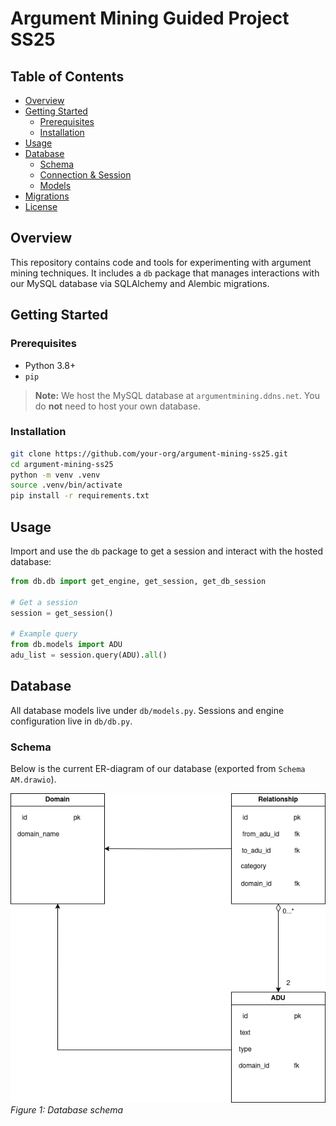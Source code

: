 
# Argument Mining Guided Project SS25

## Table of Contents

- [Overview](#overview)
- [Getting Started](#getting-started)
  - [Prerequisites](#prerequisites)
  - [Installation](#installation)
- [Usage](#usage)
- [Database](#database)
  - [Schema](#schema)
  - [Connection &amp; Session](#connection--session)
  - [Models](#models)
- [Migrations](#migrations)
- [License](#license)

## Overview

This repository contains code and tools for experimenting with argument mining techniques. It includes a `db` package that manages interactions with our MySQL database via SQLAlchemy and Alembic migrations.

## Getting Started

### Prerequisites

- Python 3.8+
- `pip`

> **Note:** We host the MySQL database at `argumentmining.ddns.net`. You do **not** need to host your own database.

### Installation

```bash
git clone https://github.com/your-org/argument-mining-ss25.git
cd argument-mining-ss25
python -m venv .venv
source .venv/bin/activate
pip install -r requirements.txt
```

## Usage

Import and use the `db` package to get a session and interact with the hosted database:

```python
from db.db import get_engine, get_session, get_db_session

# Get a session
session = get_session()

# Example query
from db.models import ADU
adu_list = session.query(ADU).all()
```

## Database

All database models live under `db/models.py`. Sessions and engine configuration live in `db/db.py`.

### Schema

Below is the current ER-diagram of our database (exported from `Schema AM.drawio`).

![Database Schema](./Schema%20AM.drawio.png)  
*Figure 1: Database schema*
